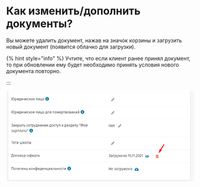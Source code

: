 # Как изменить/дополнить документы?

Вы можете удалить документ, нажав на значок корзины и загрузить новый документ (появится облачко для загрузки).&#x20;

{% hint style="info" %}
Учтите, что если клиент ранее принял документ, то при обновлении ему будет необходимо принять условия нового документа повторно.

:::

![](<../.gitbook/assets/image (29) (1).png>)
